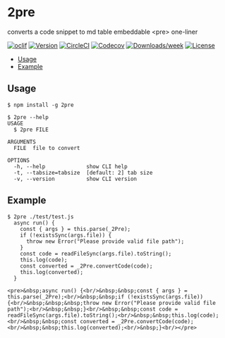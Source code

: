 2pre
====

converts a code snippet to md table embeddable &lt;pre&gt; one-liner

[![oclif](https://img.shields.io/badge/cli-oclif-brightgreen.svg)](https://oclif.io)
[![Version](https://img.shields.io/npm/v/2pre.svg)](https://npmjs.org/package/2pre)
[![CircleCI](https://circleci.com/gh/lxgreen/2pre/tree/master.svg?style=shield)](https://circleci.com/gh/lxgreen/2pre/tree/master)
[![Codecov](https://codecov.io/gh/lxgreen/2pre/branch/master/graph/badge.svg)](https://codecov.io/gh/lxgreen/2pre)
[![Downloads/week](https://img.shields.io/npm/dw/2pre.svg)](https://npmjs.org/package/2pre)
[![License](https://img.shields.io/npm/l/2pre.svg)](https://github.com/lxgreen/2pre/blob/master/package.json)

<!-- toc -->
* [Usage](#usage)
* [Example](#example)
<!-- tocstop -->
## Usage
<!-- usage -->
```sh-session
$ npm install -g 2pre

$ 2pre --help
USAGE
  $ 2pre FILE

ARGUMENTS
  FILE  file to convert

OPTIONS
  -h, --help             show CLI help
  -t, --tabsize=tabsize  [default: 2] tab size
  -v, --version          show CLI version

```
<!-- usagestop -->

## Example

```sh-session
$ 2pre ./test/test.js
  async run() {
    const { args } = this.parse(_2Pre);
    if (!existsSync(args.file)) {
      throw new Error("Please provide valid file path");
    }
    const code = readFileSync(args.file).toString();
    this.log(code);
    const converted = _2Pre.convertCode(code);
    this.log(converted);
  }

<pre>&nbsp;async run() {<br/>&nbsp;&nbsp;const { args } = this.parse(_2Pre);<br/>&nbsp;&nbsp;if (!existsSync(args.file)) {<br/>&nbsp;&nbsp;&nbsp;throw new Error("Please provide valid file path");<br/>&nbsp;&nbsp;}<br/>&nbsp;&nbsp;const code = readFileSync(args.file).toString();<br/>&nbsp;&nbsp;this.log(code);<br/>&nbsp;&nbsp;const converted = _2Pre.convertCode(code);<br/>&nbsp;&nbsp;this.log(converted);<br/>&nbsp;}<br/></pre>
